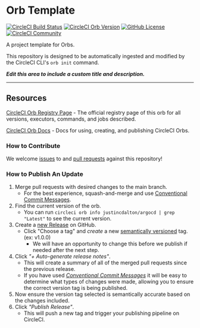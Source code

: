 # Orb Template


[![CircleCI Build Status](https://circleci.com/gh/justincdalton/argocd-orb.svg?style=shield "CircleCI Build Status")](https://circleci.com/gh/justincdalton/argocd-orb) [![CircleCI Orb Version](https://badges.circleci.com/orbs/justincdalton/argocd.svg)](https://circleci.com/developer/orbs/orb/justincdalton/argocd) [![GitHub License](https://img.shields.io/badge/license-MIT-lightgrey.svg)](https://raw.githubusercontent.com/justincdalton/argocd-orb/master/LICENSE) [![CircleCI Community](https://img.shields.io/badge/community-CircleCI%20Discuss-343434.svg)](https://discuss.circleci.com/c/ecosystem/orbs)



A project template for Orbs.

This repository is designed to be automatically ingested and modified by the CircleCI CLI's `orb init` command.

_**Edit this area to include a custom title and description.**_

---

## Resources

[CircleCI Orb Registry Page](https://circleci.com/developer/orbs/orb/justincdalton/argocd) - The official registry page of this orb for all versions, executors, commands, and jobs described.

[CircleCI Orb Docs](https://circleci.com/docs/orb-intro/#section=configuration) - Docs for using, creating, and publishing CircleCI Orbs.

### How to Contribute

We welcome [issues](https://github.com/justincdalton/argocd-orb/issues) to and [pull requests](https://github.com/justincdalton/argocd-orb/pulls) against this repository!

### How to Publish An Update
1. Merge pull requests with desired changes to the main branch.
    - For the best experience, squash-and-merge and use [Conventional Commit Messages](https://conventionalcommits.org/).
2. Find the current version of the orb.
    - You can run `circleci orb info justincdalton/argocd | grep "Latest"` to see the current version.
3. Create a [new Release](https://github.com/justincdalton/argocd-orb/releases/new) on GitHub.
    - Click "Choose a tag" and _create_ a new [semantically versioned](http://semver.org/) tag. (ex: v1.0.0)
      - We will have an opportunity to change this before we publish if needed after the next step.
4.  Click _"+ Auto-generate release notes"_.
    - This will create a summary of all of the merged pull requests since the previous release.
    - If you have used _[Conventional Commit Messages](https://conventionalcommits.org/)_ it will be easy to determine what types of changes were made, allowing you to ensure the correct version tag is being published.
5. Now ensure the version tag selected is semantically accurate based on the changes included.
6. Click _"Publish Release"_.
    - This will push a new tag and trigger your publishing pipeline on CircleCI.
